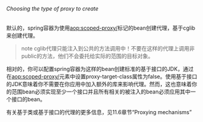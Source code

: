 ###### Choosing the type of proxy to create

默认的，spring容器为使用<aop:scoped-proxy/>标记的bean创建代理，基于cglib来创建代理。

>note
>cglib代理只能注入到公共的方法调用中！不要在这样的代理上调用非public的方法，他们不会委托给实际的范围的目标对象。

相对的，你可以配置spring容器为这样的bean创建标准的基于接口的JDK，通过在<aop:scoped-proxy/>元素中设置proxy-target-class属性为false。使用基于接口的JDK意味着你不需要在你应用中加入额外的库来影响代理。然而，这也意味着你的范围bean必须实现至少一个接口并且所有相关的被注入的bean必须应用其中一个接口的bean。

<!-- DefaultUserPreferences implements the UserPreferences interface -->
<bean id="userPreferences" class="com.foo.DefaultUserPreferences" scope="session">
    <aop:scoped-proxy proxy-target-class="false"/>
</bean>

<bean id="userManager" class="com.foo.UserManager">
    <property name="userPreferences" ref="userPreferences"/>
</bean>

有关基于类或基于接口的代理的更多信息，见11.6章节“Proxying mechanisms”

